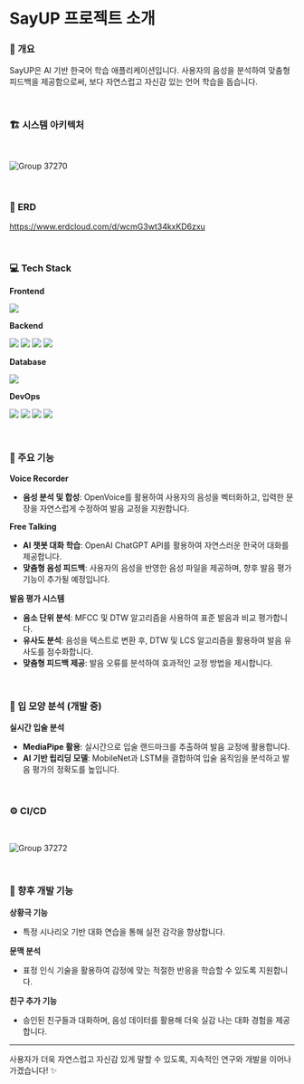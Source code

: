 # SayUP 프로젝트 소개

### 📝 개요
SayUP은 AI 기반 한국어 학습 애플리케이션입니다. 
사용자의 음성을 분석하여 맞춤형 피드백을 제공함으로써, 보다 자연스럽고 자신감 있는 언어 학습을 돕습니다.

<br>

### 🏗 시스템 아키텍처
<br>

![Group 37270](https://github.com/user-attachments/assets/1eb6c289-c42f-4c02-994b-f437265413bc)

<br>

### 💾 ERD
https://www.erdcloud.com/d/wcmG3wt34kxKD6zxu

<br>


### 💻 Tech Stack</h4>
**Frontend**
<p align="left">
  <img src="https://img.shields.io/badge/Flutter-02569B?style=for-the-badge&logo=Flutter&logoColor=white"/> 
</p>

**Backend**
<p align="left">
  <img src="https://img.shields.io/badge/Spring-6DB33F?style=for-the-badge&logo=Spring&logoColor=white"/> 
  <img src="https://img.shields.io/badge/Spring_Boot-6DB33F?style=for-the-badge&logo=Spring-Boot&logoColor=white"/> 
  <img src="https://img.shields.io/badge/Python-3776AB?style=for-the-badge&logo=Python&logoColor=white"/> 
  <img src="https://img.shields.io/badge/FastAPI-009688?style=for-the-badge&logo=FastAPI&logoColor=white"/> 
</p>

**Database**
<p align="left">
  <img src="https://img.shields.io/badge/MySQL-4479A1?style=for-the-badge&logo=MySQL&logoColor=white"/> 
</p>

**DevOps**  
<p align="left">
  <img src="https://img.shields.io/badge/Docker-2496ED?style=for-the-badge&logo=Docker&logoColor=white"/> 
  <img src="https://img.shields.io/badge/Kubernetes-326CE5?style=for-the-badge&logo=Kubernetes&logoColor=white"/>
  <img src="https://img.shields.io/badge/ArgoCD-EF7B4D?style=for-the-badge&logo=ArgoCD&logoColor=white"/>
  <img src="https://img.shields.io/badge/GitOps-F05032?style=for-the-badge&logo=git&logoColor=white"/>
</p>

<br>

### 🚀 주요 기능
**Voice Recorder**
- **음성 분석 및 합성**: OpenVoice를 활용하여 사용자의 음성을 벡터화하고, 입력한 문장을 자연스럽게 수정하여 발음 교정을 지원합니다.

**Free Talking**
- **AI 챗봇 대화 학습**: OpenAI ChatGPT API를 활용하여 자연스러운 한국어 대화를 제공합니다.
- **맞춤형 음성 피드백**: 사용자의 음성을 반영한 음성 파일을 제공하며, 향후 발음 평가 기능이 추가될 예정입니다.

**발음 평가 시스템**
- **음소 단위 분석**: MFCC 및 DTW 알고리즘을 사용하여 표준 발음과 비교 평가합니다.
- **유사도 분석**: 음성을 텍스트로 변환 후, DTW 및 LCS 알고리즘을 활용하여 발음 유사도를 점수화합니다.
- **맞춤형 피드백 제공**: 발음 오류를 분석하여 효과적인 교정 방법을 제시합니다.

<br>

### 🎥 입 모양 분석 (개발 중)
**실시간 입술 분석**
- **MediaPipe 활용**: 실시간으로 입술 랜드마크를 추출하여 발음 교정에 활용합니다.
- **AI 기반 립리딩 모델**: MobileNet과 LSTM을 결합하여 입술 움직임을 분석하고 발음 평가의 정확도를 높입니다.

<br>

### ⚙️ CI/CD
<br>

![Group 37272](https://github.com/user-attachments/assets/d6cfdd65-a851-4374-97fe-6e676839d44b)

<br>

### 🔮 향후 개발 기능
**상황극 기능**
- 특정 시나리오 기반 대화 연습을 통해 실전 감각을 향상합니다.

**문맥 분석**
- 표정 인식 기술을 활용하여 감정에 맞는 적절한 반응을 학습할 수 있도록 지원합니다.

**친구 추가 기능**
- 승인된 친구들과 대화하며, 음성 데이터를 활용해 더욱 실감 나는 대화 경험을 제공합니다.

---

사용자가 더욱 자연스럽고 자신감 있게 말할 수 있도록, 지속적인 연구와 개발을 이어나가겠습니다! ✨

